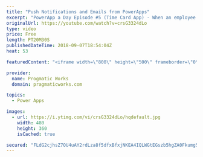 ```yaml
---
title: "Push Notifications and Emails from PowerApps"
excerpt: "PowerApp a Day Episode #5 (Time Card App) - When an employee enters a time card, the employee's manager and project manager want to be notified for review. In this webinar you'll see how to notify people on their applications and  integrate into Office to send out emails.  Pragmatic Works Training :"
originalUrl: https://youtube.com/watch?v=crsG3324dLo
type: video
price: Free
length: PT20M30S
publishedDateTime: 2018-09-07T18:54:04Z
heat: 53

featuredContent: "<iframe width=\"800\" height=\"500\" frameborder=\"0\" src=\"https://www.youtube.com/embed/crsG3324dLo\" allow=\"accelerometer; autoplay; encrypted-media; gyroscope; picture-in-picture\" allowfullscreen></iframe>"

provider:
  name: Progmatic Works
  domain: pragmaticworks.com

topics:
  - Power Apps

images:
  - url: https://i.ytimg.com/vi/crsG3324dLo/hqdefault.jpg
    width: 480
    height: 360
    isCached: true

secured: "FLdG2cjhsZ7OU4uAY2rdLza8f5dfxBfxjNKEA4IQLWGtEGszb5hgZA0Fkumg5fYAIfTRRP1PEI6Z3aYlNvgQUx+uSGO5aF3ZQTn4+jQjPkh7Py1V6K8C9LK0Fu966xRDpeQ4YeDN6tu8cSzQp/HyNfhm3tmO1gmMf34WyyaoiGmIW11GNTW9gMxulbW8jX27e+kZvzJe9isCp3D/Fvu5vn8Vw5cOyBGu87EBoHAmpdkkSFqGrdB8AmI8Keu+jRfJtsLIdJjEySbGYaw4n+t4AXcbItsfbDsHkwVr/GOp6fzNWOxWvrQsXcDZ5p7CNOJ38kyL5vVWpUdtzWFTafIBrG5eQoKutwQFKclImZTwnk3SPzdYdnz2deNAZUCXL1vOx2sxaDAlT7QnSIgWbVJ9oJq+Fx36E2RiF28umdc7PF4=;x/UcfXwhkcRtnSWB+OARKg=="
---
```


